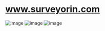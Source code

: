 # www.surveyorin.com

![image](https://user-images.githubusercontent.com/76985845/129849116-68cd871b-fd7a-49cb-add2-906afede3d11.png)
![image](https://user-images.githubusercontent.com/76985845/129849141-bbaeb9df-1def-4e98-840f-b42fa7db83b7.png)
![image](https://user-images.githubusercontent.com/76985845/129849169-636a9e5e-9f30-425a-a69d-49a63d4c77bb.png)
